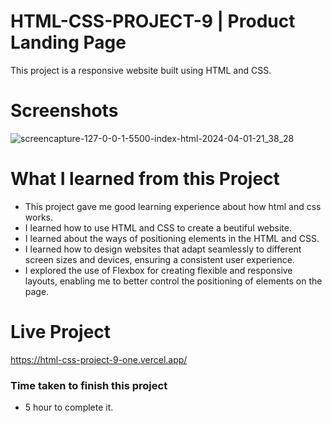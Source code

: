 # HTML-CSS-PROJECT-9 | Product Landing Page

This project is a responsive website built using HTML and CSS.

# Screenshots

![screencapture-127-0-0-1-5500-index-html-2024-04-01-21_38_28](https://github.com/sakshi936/HTML-CSS-PROJECT-9/assets/130241239/54c65aa7-aab9-4815-a5b1-248b8fffec5b)


# What I learned from this Project
- This project gave me good learning experience about how html and css works. 
- I learned how to use HTML and CSS to create a beutiful website.
- I learned about the ways of positioning elements in the HTML and CSS.
- I learned how to design websites that adapt seamlessly to different screen sizes and devices, ensuring a consistent user experience.
- I explored the use of Flexbox for creating flexible and responsive layouts, enabling me to better control the positioning of elements on the page.

# Live Project
https://html-css-project-9-one.vercel.app/

### Time taken to finish this project
- 5 hour to complete it.
